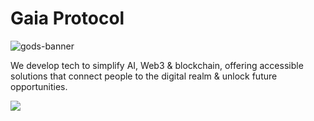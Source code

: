 # Gaia Protocol

![gods-banner](https://github.com/gaiaprotocol/.github/assets/1523129/d3c1e687-711a-445b-beb8-d3592bc3fd7b)

We develop tech to simplify AI, Web3 & blockchain, offering accessible solutions that connect people to the digital realm & unlock future opportunities.

[![](https://dcbadge.vercel.app/api/server/gaiaprotocol?style=flat-square&theme=default-inverted)](https://discord.gg/gaiaprotocol)
